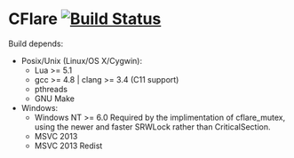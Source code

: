 CFlare [![Build Status](https://travis-ci.org/KateAdams/CFlare.svg?branch=master)](https://travis-ci.org/KateAdams/CFlare)
========

Build depends:

 - Posix/Unix (Linux/OS X/Cygwin):
	 - Lua >= 5.1
	 - gcc >= 4.8 | clang >= 3.4 (C11 support)
	 - pthreads
	 - GNU Make
 - Windows:
 	 - Windows NT >= 6.0
 		Required by the implimentation of cflare_mutex, using the newer and
 		faster SRWLock rather than CriticalSection.
	 - MSVC 2013
	 - MSVC 2013 Redist

